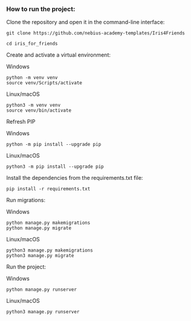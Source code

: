 ### How to run the project:

Clone the repository and open it in the command-line interface:

```
git clone https://github.com/nebius-academy-templates/Iris4Friends
```

```
cd iris_for_friends
```

Create and activate a virtual environment:

Windows
```
python -m venv venv
source venv/Scripts/activate
```
Linux/macOS
```
python3 -m venv venv
source venv/bin/activate
```

Refresh PIP

Windows
```
python -m pip install --upgrade pip
```
Linux/macOS
```
python3 -m pip install --upgrade pip
```

Install the dependencies from the requirements.txt file:

```
pip install -r requirements.txt
```

Run migrations:

Windows
```
python manage.py makemigrations
python manage.py migrate
```

Linux/macOS
```
python3 manage.py makemigrations
python3 manage.py migrate
```

Run the project:

Windows
```
python manage.py runserver
```

Linux/macOS
```
python3 manage.py runserver
```
